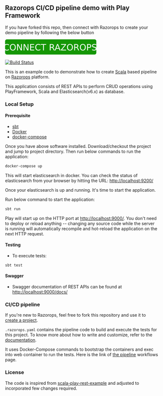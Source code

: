 ## Razorops CI/CD pipeline demo with Play Framework

If you have forked this repo, then connect with Razorops to create your demo pipeline by following the below button

[![Connect](https://github.com/razorops-public/images/blob/main/connect_with_github.svg)](https://dashboard.razorops.com/get-github-installation-link-for-org)

[![Build Status](https://api.razorops.com/apps/weathered-glade-4304/badge.svg?branch=master)](https://api.razorops.com/apps/weathered-glade-4304/workflows)

This is an example code to demonstrate how to create [Scala](https://docs.docker.com/compose/) based pipeline on [Razorops](https://docs.razorops.com/) platform.

This application consists of REST APIs to perform CRUD operations using PlayFramework, Scala and Elasticsearch(v6.x) as database.

### Local Setup

#### Prerequisite
* [sbt](https://www.scala-sbt.org/)
* [Docker](https://www.docker.com/)
* [docker-compose](https://docs.docker.com/compose/)

Once you have above software installed. Download/checkout the project and jump to project directory. Then run below commands to run the application:

```bash
docker-compose up
```
This will start elasticsearch in docker. You can check the status of elasticsearch from your browser by hitting the URL: <http://localhost:9200/>

Once your elasticsearch is up and running. It's time to start the application.

Run below command to start the application:

```bash
sbt run
```

Play will start up on the HTTP port at <http://localhost:9000/>.   You don't need to deploy or reload anything -- changing any source code while the server is running will automatically recompile and hot-reload the application on the next HTTP request.

#### Testing 
* To execute tests:
```
sbt test
```

#### Swagger
* Swagger documentation of REST APIs can be found at <http://localhost:9000/docs/>

### CI/CD pipeline

If you're new to Razorops, feel free to fork this repository and use it to [create a project](https://docs.razorops.com/getting_started/).

`.razorops.yaml` contains the pipeline code to build and execute the tests for this project. To know more about how to write and customize, refer to the [documentation](https://docs.razorops.com).

It uses Docker-Compose commands to bootstrap the containers and exec into web container to run the tests. Here is the link of [the pipeline](https://dashboard.razorops.com/apps/weathered-glade-4304/workflows) workflows page.

### License

The code is inspired from [scala-play-rest-example](https://github.com/tarangbhalodia/scala-play-rest-example) and adjusted to incorporated few changes required. 
